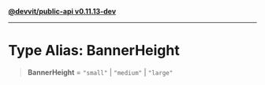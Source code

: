 [**@devvit/public-api v0.11.13-dev**](../../README.md)

---

# Type Alias: BannerHeight

> **BannerHeight** = `"small"` \| `"medium"` \| `"large"`
